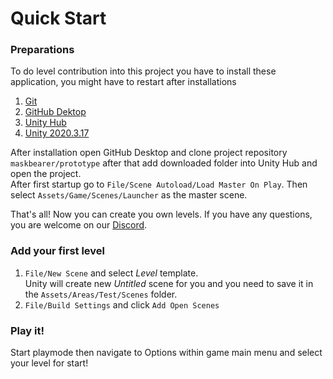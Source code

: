 # Quick Start

### Preparations

To do level contribution into this project you have to install these application, you might have to restart after installations

1) [Git](https://git-scm.com/)
2) [GitHub Dektop](https://desktop.github.com)
3) [Unity Hub](https://unity3d.com/get-unity/download)
4) [Unity 2020.3.17](https://unity3d.com/get-unity/download/archive)

After installation open GitHub Desktop and clone project repository `maskbearer/prototype` after that add downloaded folder into Unity Hub and open the project.  
After first startup go to `File/Scene Autoload/Load Master On Play`. Then select `Assets/Game/Scenes/Launcher` as the master scene.

That's all! Now you can create you own levels. If you have any questions, you are welcome on our [Discord](https://discord.com/invite/46MAskytvx). 

### Add your first level

1) `File/New Scene` and select *Level* template.  
    Unity will create new *Untitled* scene for you and you need to save it in the `Assets/Areas/Test/Scenes` folder.
3) `File/Build Settings` and click `Add Open Scenes`

### Play it!

Start playmode then navigate to Options within game main menu and select your level for start!
